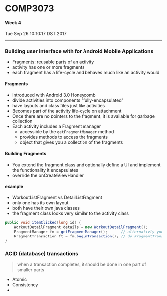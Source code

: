 # COMP3073
#### Week 4
Tue Sep 26 10:10:17 DST 2017

___

### Building user interface with for Android Mobile Applications

- Fragments: reusable parts of an activity
- activity has one or more fragments
- each fragment has a life-cycle and behaves much like an activity would

#### Fragments
- introduced with Android 3.0 Honeycomb
- divide activities into components "fully-encapsulated"
- have layouts and class files just like activities
- Becomes part of the activity life-cycle on attachment
- Once there are no pointers to the fragment, it is available for garbage collection
- Each activity includes a Fragment manager
  - accessible by the `getFragmentManager` method
  - provides methods to access the fragments
  - object that gives you a collection of the fragments
  

#### Building Fragments
- You extend the fragment class and optionally define a UI and implement the functionality it encapsulates
- override the onCreateViewHandler

#### example
- WorkoutListFragment vs DetailListFragment
- only one has its own layout
- both have their own java classes
- the fragment class looks very similar to the activity class


```Java
public void itemClicked(long id) {
	WorkoutDetailFragment details = new WorkoutDetailFragment();
	FragmentManager fm = getFragmentManager();      // alternativly you could just
	FragmentTransaction ft = fm.beginTransaction(); // do FragmentTransaction ft = getFragmentManager().beginTransaction();
}
```

### ACID (database) transactions
> when a transaction completes, it should be done in one part of smaller parts
- Atomic
- Consistency
-
